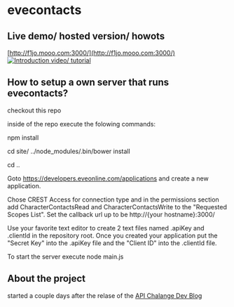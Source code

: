# evecontacts


## Live demo/ hosted version/ howots

[http://f1jo.mooo.com:3000/](http://f1jo.mooo.com:3000/)
[![Introduction video/ tutorial](https://www.youtube.com/watch?v=bEc1xSzgrFQ)](https://www.youtube.com/watch?v=bEc1xSzgrFQ)



## How to setup a own server that runs evecontacts?
checkout this repo

inside of the repo execute the folowing commands:

npm install

cd site/
../node_modules/.bin/bower install

cd ..



Goto https://developers.eveonline.com/applications and create a new application.

Chose CREST Access for connection type and in the permissions section add CharacterContactsRead and CharacterContactsWrite to the "Requested Scopes List".
Set the callback url up to be http://{your hostname}:3000/

Use your favorite text editor to create 2 text files named .apiKey and .clientId in the repository root.
Once you created your application put the "Secret Key" into the .apiKey file and the "Client ID" into the .clientId file.

To start the server execute
node main.js



## About the project
started a couple days after the relase of the [API Chalange Dev Blog](https://community.eveonline.com/news/dev-blogs/the-eve-online-api-challenge-1/)